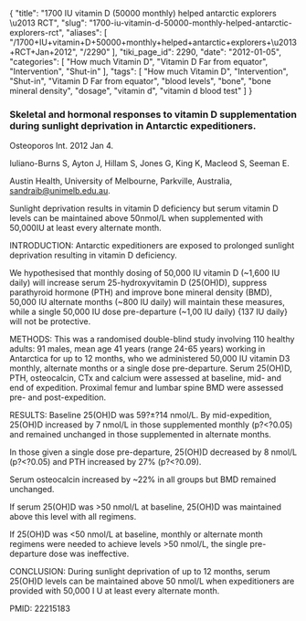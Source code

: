 {
    "title": "1700 IU vitamin D (50000 monthly) helped antarctic explorers \u2013 RCT",
    "slug": "1700-iu-vitamin-d-50000-monthly-helped-antarctic-explorers-rct",
    "aliases": [
        "/1700+IU+vitamin+D+50000+monthly+helped+antarctic+explorers+\u2013+RCT+Jan+2012",
        "/2290"
    ],
    "tiki_page_id": 2290,
    "date": "2012-01-05",
    "categories": [
        "How much Vitamin D",
        "Vitamin D Far from equator",
        "Intervention",
        "Shut-in"
    ],
    "tags": [
        "How much Vitamin D",
        "Intervention",
        "Shut-in",
        "Vitamin D Far from equator",
        "blood levels",
        "bone",
        "bone mineral density",
        "dosage",
        "vitamin d",
        "vitamin d blood test"
    ]
}


### Skeletal and hormonal responses to vitamin D supplementation during sunlight deprivation in Antarctic expeditioners.

Osteoporos Int. 2012 Jan 4. 

Iuliano-Burns S, Ayton J, Hillam S, Jones G, King K, Macleod S, Seeman E.

Austin Health, University of Melbourne, Parkville, Australia, sandraib@unimelb.edu.au.

Sunlight deprivation results in vitamin D deficiency but serum vitamin D levels can be maintained above 50nmol/L when supplemented with 50,000IU at least every alternate month.

INTRODUCTION: Antarctic expeditioners are exposed to prolonged sunlight deprivation resulting in vitamin D deficiency. 

We hypothesised that monthly dosing of 50,000 IU vitamin D (~1,600 IU daily) will increase serum 25-hydroxyvitamin D (25(OH)D), suppress parathyroid hormone (PTH) and improve bone mineral density (BMD), 50,000 IU alternate months (~800 IU daily) will maintain these measures, while a single 50,000 IU dose pre-departure (~1,00 IU daily) {137 IU daily} will not be protective.

METHODS: This was a randomised double-blind study involving 110 healthy adults: 91 males, mean age 41 years (range 24-65 years) working in Antarctica for up to 12 months, who we administered 50,000 IU vitamin D3 monthly, alternate months or a single dose pre-departure. Serum 25(OH)D, PTH, osteocalcin, CTx and calcium were assessed at baseline, mid- and end of expedition. Proximal femur and lumbar spine BMD were assessed pre- and post-expedition.

RESULTS: Baseline 25(OH)D was 59?±?14 nmol/L. By mid-expedition, 25(OH)D increased by 7 nmol/L in those supplemented monthly (p?<?0.05) and remained unchanged in those supplemented in alternate months. 

In those given a single dose pre-departure, 25(OH)D decreased by 8 nmol/L (p?<?0.05) and PTH increased by 27% (p?<?0.09). 

Serum osteocalcin increased by ~22% in all groups but BMD remained unchanged. 

If serum 25(OH)D was >50 nmol/L at baseline, 25(OH)D was maintained above this level with all regimens. 

If 25(OH)D was <50 nmol/L at baseline, monthly or alternate month regimens were needed to achieve levels >50 nmol/L, the single pre-departure dose was ineffective.

CONCLUSION: During sunlight deprivation of up to 12 months, serum 25(OH)D levels can be maintained above 50 nmol/L when expeditioners are provided with 50,000 I U at least every alternate month.

PMID:     22215183